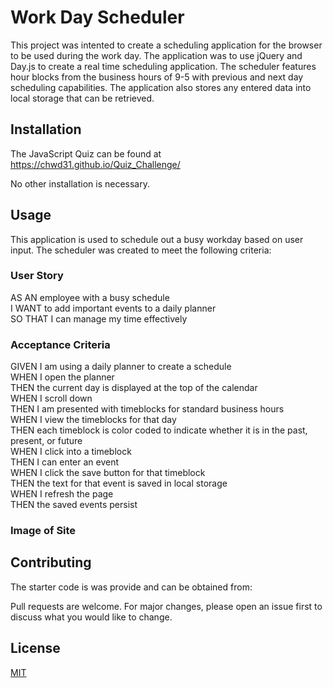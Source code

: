 # Work Day Scheduler

This project was intented to create a scheduling application for the browser to be used during the work day.  The application was to use jQuery and Day.js to create a real time scheduling application.  The scheduler features hour blocks from the business hours of 9-5 with previous and next day scheduling capabilities.  The application also stores any entered data into local storage that can be retrieved. 

## Installation

The JavaScript Quiz can be found at https://chwd31.github.io/Quiz_Challenge/  

No other installation is necessary.

## Usage
This application is used to schedule out a busy workday based on user input.  The scheduler was created to meet the following criteria:

### User Story
AS AN employee with a busy schedule  
I WANT to add important events to a daily planner  
SO THAT I can manage my time effectively  

### Acceptance Criteria
GIVEN I am using a daily planner to create a schedule  
WHEN I open the planner  
THEN the current day is displayed at the top of the calendar  
WHEN I scroll down  
THEN I am presented with timeblocks for standard business hours  
WHEN I view the timeblocks for that day  
THEN each timeblock is color coded to indicate whether it is in the past, present, or future  
WHEN I click into a timeblock  
THEN I can enter an event  
WHEN I click the save button for that timeblock  
THEN the text for that event is saved in local storage  
WHEN I refresh the page  
THEN the saved events persist  


### Image of Site




## Contributing
The starter code is was provide and can be obtained from:  

Pull requests are welcome. For major changes, please open an issue first
to discuss what you would like to change.


## License

[MIT](https://choosealicense.com/licenses/mit/)
